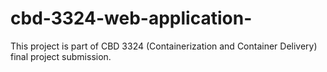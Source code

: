 # cbd-3324-web-application-
This project is part of CBD 3324 (Containerization and Container Delivery) final project submission.
